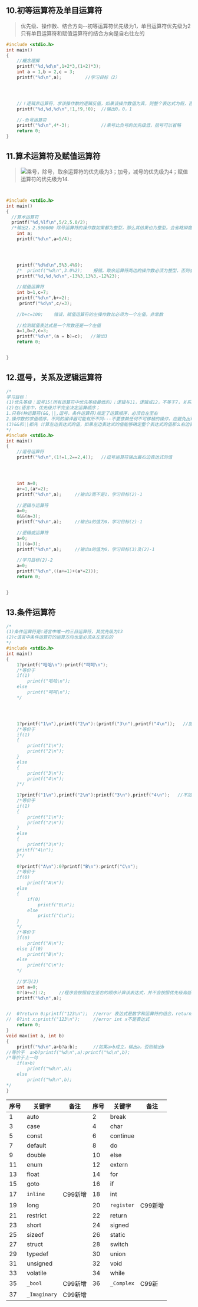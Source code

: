 ## 10.初等运算符及单目运算符


> 优先级、操作数、结合方向--初等运算符优先级为1，单目运算符优先级为2
> 只有单目运算符和赋值运算符的结合方向是自右往左的


```c
#include <stdio.h>
int main()
{
	//概念理解
	printf("%d,%d\n",1+2*3,(1+2)*3);
	int a = 1,b = 2,c = 3;
	printf("%d\n",a);         //学习目标（2）




	//！逻辑非运算符，求该操作数的逻辑反值，如果该操作数值为真，则整个表达式为假，否则整个表达式值为真
	printf("%d,%d,%d\n",!1,!9,!0);  //输出0，0，1
	
	//-负号运算符
	printf("%d\n",4*-3);            //乘号比负号的优先级低，括号可以省略
	return 0;
}
```


## 11.算术运算符及赋值运算符


> ![](https://cdn.jsdelivr.net/gh/passwordgloo/icon/info.svg)乘号，除号，取余运算符的优先级为3；加号，减号的优先级为4；赋值运算符的优先级为14.


```c


#include <stdio.h>
int main()
{
  //算术运算符
  printf("%d,%lf\n",5/2,5.0/2);   
  /*输出2，2.500000 除号运算符的操作数如果都为整型，那么其结果也为整型。会省略掉商后面的小数部分*/
	int a;
	printf("%d\n",a=5/4);




	printf("%d%d\n",5%3,4%9);
	/*  printf("%d\n",3.0%2);    报错。取余运算符两边的操作数必须为整型，否则会报错*/
	printf("%d,%d,%d\n",-13%3,13%3,-12%23);
	
	//赋值运算符
	int b=1,c=7;
	printf("%d\n",b+=2);
	 printf("%d\n",c/=3);
	
	//b+c=100;    错误，赋值运算符的左操作数比必须为一个左值，非常数
	
	//检测赋值表达式是一个常数还是一个左值
	a=1,b=2,c=3;
	printf("%d\n",(a = b)=c);   //输出3
	return 0;


}
```


## 12.逗号，关系及逻辑运算符
```c
/*
学习目标：
(1)优先等级：逗号15(所有运算符中优先等级最低的)；逻辑与11，逻辑或12，不等于7，关系运算符(除了等于与不等于之外)6
(2)在c语言中，优先级并不完全决定运算顺序；
1.只有4种运算符(&&,||,逗号，条件运算符)规定了运算顺序，必须自左至右
2.操作数的求值顺序，不同的编译器可能有所不同---不要依赖任何不可移植的操作，应避免出现
(3)&&和||都先 计算左边表达式的值，如果左边表达式的值能够确定整个表达式的值那么右边表达式的值就不会计算
*/
#include <stdio.h>
int main()
{
	//逗号运算符
	printf("%d\n",(1!=1,2==2,4));   //逗号运算符输出最右边表达式的值




	int a=0;
	a+=1,(a*=2);
	printf("%d\n",a);     //输出2而不是1，学习目标(2)-1
	
	//逻辑与运算符
	a=0;
	0&&(a=3);
	printf("%d\n",a);     //输出a的值为0，学习目标(2)-1
	
	//逻辑或运算符
	a=0;
	1||(a=3);
	printf("%d\n",a);     //输出a的值为0，学习目标(3)及(2)-1
	
	//学习目标(2)-2
	a=0;
	printf("%d\n",((a+=1)+(a*=2)));
	return 0;


}
```


## 13.条件运算符
```c
/*
(1)条件运算符是c语言中唯一的三目运算符，其优先级为13
(2)c语言中条件运算符的运算方向也是必须从左至右的
*/
#include <stdio.h>
int main()
{
	1?printf("哈哈\n"):printf("呵呵\n");
	/*等价于
	if(1)
		printf("哈哈\n");
	else
		printf("呵呵\n");
	*/




	1?printf("1\n"),printf("2\n"):(printf("3\n"),printf("4\n"));   //加上圆括号控制多个语句
	/*等价于
	if(1)
	{
		printf("1\n");
		printf("2\n");
	}
	else
	{
		printf("3\n");
		printf("4\n");
	}*/
	
	1?printf("1\n"),printf("2\n"):printf("3\n"),printf("4\n");   //不加圆括号会得到另一个结果
	/*等价于
	if(1)
	{
		printf("1\n");
		printf("2\n");
	}
	else
	{
		printf("3\n");
	printf("4\n");
	}*/
	
	0?printf("A\n"):0?printf("B\n"):printf("C\n");
	/*等价于
	if(0)
		printf("A\n");
	else
	{
		if(0)
			printf("B\n");
		else
			printf("C\n");
	}
	*/	
	/*等价于
	if(0)
		printf("A\n");
	else if(0)
		printf("B\n");
	else
		printf("C\n");
	*/
	
	//学习(2)
	int a=0;
	0?(a+=2):2;     //程序会按照自左至右的顺序计算该表达式，并不会按照优先级高低，先去计算括号里面的
	printf("%d\n",a);


//	0?return 0;printf("123\n");  //error 表达式是数字和运算符的组合，return是关键字，所以return 0不是表达式
//	0?int x:printf("123\n");     //error int x不是表达式
	return 0;
}
void max(int a, int b)
{
	printf("%d\n",a>b?a:b);      //如果a>b成立，输出a，否则输出b
//等价于  a>b?printf("%d\n",a):printf("%d\n",b);
/*等价于上一句
	if(a>b)
		printf("%d\n",a);
	else
		printf("%d\n",b);
*/
}
```


| 序号 | 关键字       | 备注    | 序号 | 关键字     | 备注    |
| ---- | ------------ | ------- | ---- | ---------- | ------- |
| 1    | auto         |         | 2    | break      |         |
| 3    | case         |         | 4    | char       |         |
| 5    | const        |         | 6    | continue   |         |
| 7    | default      |         | 8    | do         |         |
| 9    | double       |         | 10   | else       |         |
| 11   | enum         |         | 12   | extern     |         |
| 13   | float        |         | 14   | for        |         |
| 15   | goto         |         | 16   | if         |         |
| 17   | `inline`     | C99新增 | 18   | int        |         |
| 19   | long         |         | 20   | `register` | C99新增 |
| 21   | restrict     |         | 22   | return     |         |
| 23   | short        |         | 24   | signed     |         |
| 25   | sizeof       |         | 26   | static     |         |
| 27   | struct       |         | 28   | switch     |         |
| 29   | typedef      |         | 30   | union      |         |
| 31   | unsigned     |         | 32   | void       |         |
| 33   | volatile     |         | 34   | while      |         |
| 35   | `_bool`      | C99新增 | 36   | `_Complex` | C99新   |
| 37   | `_Imaginary` | C99新增 |      |            |         |

